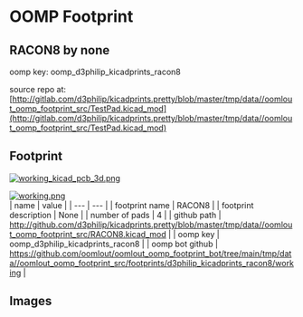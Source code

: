 # OOMP Footprint  
## RACON8  by none  
  
oomp key: oomp_d3philip_kicadprints_racon8  
  
source repo at: [http://gitlab.com/d3philip/kicadprints.pretty/blob/master/tmp/data//oomlout_oomp_footprint_src/TestPad.kicad_mod](http://gitlab.com/d3philip/kicadprints.pretty/blob/master/tmp/data//oomlout_oomp_footprint_src/TestPad.kicad_mod)  
## Footprint  
  
[![working_kicad_pcb_3d.png](working_kicad_pcb_3d_600.png)](working_kicad_pcb_3d.png)  
  
[![working.png](working_600.png)](working.png)  
| name | value | 
| --- | --- | 
| footprint name | RACON8 | 
| footprint description | None | 
| number of pads | 4 | 
| github path | http://github.com/d3philip/kicadprints.pretty/blob/master/tmp/data//oomlout_oomp_footprint_src/RACON8.kicad_mod | 
| oomp key | oomp_d3philip_kicadprints_racon8 | 
| oomp bot github | https://github.com/oomlout/oomlout_oomp_footprint_bot/tree/main/tmp/data//oomlout_oomp_footprint_src/footprints/d3philip_kicadprints_racon8/working | 
## Images  
